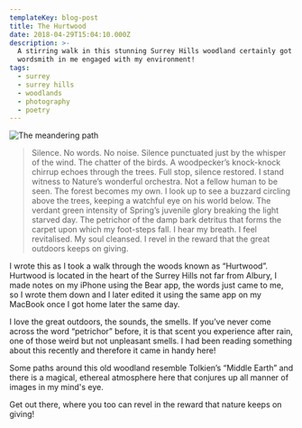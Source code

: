 ```yaml
---
templateKey: blog-post
title: The Hurtwood
date: 2018-04-29T15:04:10.000Z
description: >-
  A stirring walk in this stunning Surrey Hills woodland certainly got the
  wordsmith in me engaged with my environment!
tags:
  - surrey
  - surrey hills
  - woodlands
  - photography
  - poetry
---
```

![The meandering path](/img/img_1999.jpg)

> Silence. No words. No noise. Silence punctuated just by the whisper of the wind. The chatter of the birds. A woodpecker’s knock-knock chirrup echoes through the trees. Full stop, silence restored. I stand witness to Nature’s wonderful orchestra. Not a fellow human to be seen. The forest becomes my own.  I look up to see a buzzard circling above the trees, keeping a watchful eye on his world below. The verdant green intensity of Spring’s juvenile glory breaking the light starved day. The petrichor of the damp  bark detritus that forms the carpet upon which my foot-steps fall. I hear my breath. I feel revitalised. My soul cleansed. I revel in the reward that the great outdoors keeps on giving.

I wrote this as I took a walk through the woods known as “Hurtwood”. Hurtwood is located in the heart of the Surrey Hills not far from Albury, I made notes on my iPhone using the Bear app, the words just came to me, so I wrote them down and I later edited it using the same app on my MacBook once I got home later the same day. 

I love the great outdoors, the sounds, the smells. If you’ve never come across the word “petrichor” before, it is that scent you experience after rain, one of those weird but not unpleasant smells. I had been reading something about this recently and therefore it came in handy here!

Some paths around this old woodland resemble Tolkien’s “Middle Earth” and there is a magical, ethereal atmosphere here that conjures up all manner of images in my mind's eye.

Get out there, where you too can revel in the reward that nature keeps on giving!
